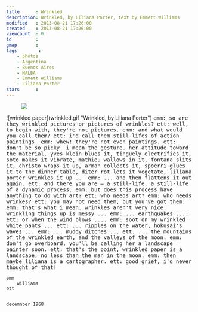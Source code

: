 ```yaml
---
title      : Wrinkled
description: Wrinkled, by Liliana Porter, text by Emmett Williams
modified   : 2013-08-21 17:26:00
created    : 2013-08-21 17:26:00
viewcount  : 0
id         : 
gmap       : 
tags        :
    - photos
    - Argentina
    - Buenos Aires
    - MALBA
    - Emmett Williams
    - Liliana Porter
stars      : 
---
```


<figure>
    <img src="wrinkled.gif">
    <figcaption></figcaption>
</figure>
![wrinkled paper](wrinkled.gif "Wrinkled, by Liliana Porter")

<tt>
emm: so are they wrinkled pictures or pictures of wrinkles?  
ett: well, to begin with, they're not pictures.  
emm: and what would you call them?  
ett: i'd call them still-lifes of action paintings.  
emm: whew! they're not even paintings.  
ett: don't be so picky. i mean the gesture. her attitude toward the material. yves  
     klein blues it, tinguely electrifies it, soto makes it vibrate, mathieu wallows in  
     it, fontana slits it, christo wraps it up, arman collects it, spoerri glues it to  
     the dinner table, diter rot lets it vegetate, liliana porter wrinkles it up ...  
emm: ... and then flattens it out again.  
ett: and there you are – a still-life. a still-life of a dynamic process.  
emm: but does this process have anything to do with art?  
ett: who needs art?  
emm: who needs wrinkes?  
ett: you may not need them, but you've got them.  
emm: that's what i mean. wrinkles aren't very nice. wrinkling things up is messy ...  
emm: ... earthquakes ....  
ett: or when the wind blows ....  
emm: soot on my wrinkled white pants ...  
ett: ... ripples on the water, hokusai's waves ...  
emm: ... muddy ditches ...  
ett. ... the mountains of the wrinkled earth, and the valleys of the moon.  
emm: don't go overboard, you'll be calling her a landscape painter soon.  
ett: that's the point, wrinkled paper is a landscape, no less than the man in the moon.  
emm: then maybe liliana is a cartographer.  
ett: good grief, i'd never thought of that!  


    emm
        williams
    ett
                                                  
                                                  
    decemnber 1968
</tt>
